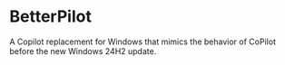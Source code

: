 # BetterPilot
A Copilot replacement for Windows that mimics the behavior of CoPilot before the new Windows 24H2 update.
